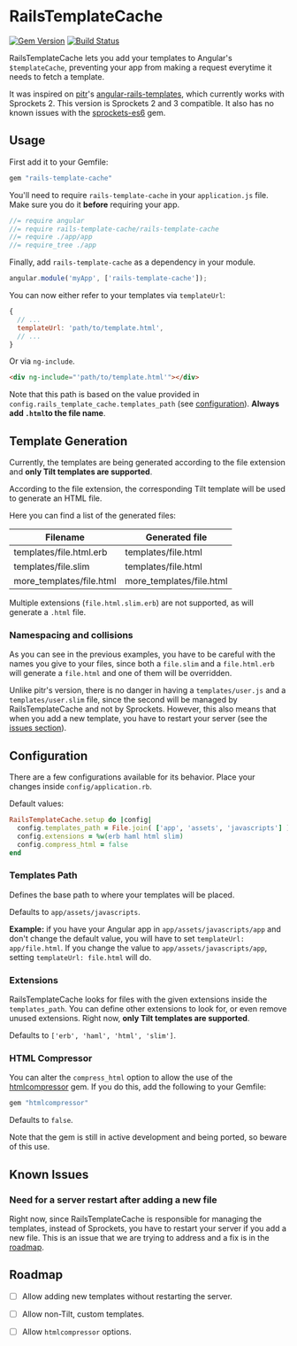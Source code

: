 # RailsTemplateCache

[![Gem Version](https://badge.fury.io/rb/rails-template-cache.svg)](http://badge.fury.io/rb/rails-template-cache)
[![Build Status](https://travis-ci.org/frmendes/rails-template-cache.svg)](https://travis-ci.org/frmendes/rails-template-cache)

RailsTemplateCache lets you add your templates to Angular's `$templateCache`, preventing your app from making a request everytime it needs to fetch a template.

It was inspired on [pitr](https://github.com/pitr)'s [angular-rails-templates](https://github.com/pitr/angular-rails-templates), which currently works with Sprockets 2. This version is Sprockets 2 and 3 compatible. It also has no known issues with the [sprockets-es6](https://github.com/TannerRogalsky/sprockets-es6) gem.


Usage
---

First add it to your Gemfile:

```ruby
gem "rails-template-cache"
```

You'll need to require `rails-template-cache` in your `application.js` file. Make sure you do it **before** requiring your app.

```javascript
//= require angular
//= require rails-template-cache/rails-template-cache
//= require ./app/app
//= require_tree ./app
```

Finally, add `rails-template-cache` as a dependency in your module.

```javascript
angular.module('myApp', ['rails-template-cache']);
```

You can now either refer to your templates via `templateUrl`:

```javascript
{
  // ...
  templateUrl: 'path/to/template.html',
  // ...
}
```

Or via `ng-include`.

```html
<div ng-include="'path/to/template.html'"></div>
```

Note that this path is based on the value provided in `config.rails_template_cache.templates_path` (see [configuration](#configuration)). **Always add `.html`to the file name**.

Template Generation
-----------

Currently, the templates are being generated according to the file extension and **only Tilt templates are supported**.

According to the file extension, the corresponding Tilt template will be used to generate an HTML file.

Here you can find a list of the generated files:


| Filename                 | Generated file           |
|--------------------------|--------------------------|
| templates/file.html.erb  | templates/file.html      |
| templates/file.slim      | templates/file.html      |
| more_templates/file.html | more_templates/file.html |


Multiple extensions (`file.html.slim.erb`) are not supported, as will generate a `.html` file.


### Namespacing and collisions

As you can see in the previous examples, you have to be careful with the names you give to your files, since both a `file.slim` and a `file.html.erb` will generate a `file.html` and one of them will be overridden.

Unlike pitr's version, there is no danger in having a `templates/user.js` and a `templates/user.slim` file, since the second will be managed by RailsTemplateCache and not by Sprockets. However, this also means that when you add a new template, you have to restart your server (see the [issues section](#known-issues)).


Configuration
-------

There are a few configurations available for its behavior. Place your changes inside `config/application.rb`.

Default values:

```ruby
RailsTemplateCache.setup do |config|
  config.templates_path = File.join( ['app', 'assets', 'javascripts'] )
  config.extensions = %w(erb haml html slim)
  config.compress_html = false
end
```

### Templates Path

Defines the base path to where your templates will be placed.

Defaults to `app/assets/javascripts`.

**Example:** if you have your Angular app in `app/assets/javascripts/app` and don't change the default value, you will have to set `templateUrl: app/file.html`. If you change the value to `app/assets/javascripts/app`, setting `templateUrl: file.html` will do.

### Extensions

RailsTemplateCache looks for files with the given extensions inside the `templates_path`. You can define other extensions to look for, or even remove unused extensions. Right now, **only Tilt templates are supported**.

Defaults to `['erb', 'haml', 'html', 'slim']`.

### HTML Compressor

You can alter the `compress_html` option to allow the use of the [htmlcompressor](https://github.com/paolochiodi/htmlcompressor) gem. If you do this, add the following to your Gemfile:

```ruby
gem "htmlcompressor"
```

Defaults to `false`.

Note that the gem is still in active development and being ported, so beware of this use.


Known Issues
-------

### Need for a server restart after adding a new file

Right now, since RailsTemplateCache is responsible for managing the templates, instead of Sprockets, you have to restart your server if you add a new file. This is an issue that we are trying to address and a fix is in the [roadmap](#roadmap).



Roadmap
----

- [ ] Allow adding new templates without restarting the server.
- [ ] Allow non-Tilt, custom templates.
- [ ] Allow `htmlcompressor` options.

